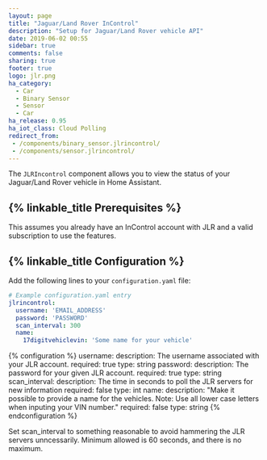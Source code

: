 ```yaml
---
layout: page
title: "Jaguar/Land Rover InControl"
description: "Setup for Jaguar/Land Rover vehicle API"
date: 2019-06-02 00:55
sidebar: true
comments: false
sharing: true
footer: true
logo: jlr.png
ha_category:
  - Car
  - Binary Sensor
  - Sensor
  - Car
ha_release: 0.95
ha_iot_class: Cloud Polling
redirect_from:
 - /components/binary_sensor.jlrincontrol/
 - /components/sensor.jlrincontrol/
---
```


The `JLRIncontrol` component allows you to view the status of your Jaguar/Land Rover vehicle in Home Assistant.

## {% linkable_title Prerequisites %}

This assumes you already have an InControl account with JLR and a valid subscription to use the features.

## {% linkable_title Configuration %}

Add the following lines to your `configuration.yaml` file:

```yaml
# Example configuration.yaml entry
jlrincontrol:
  username: 'EMAIL_ADDRESS'
  password: 'PASSWORD'
  scan_interval: 300
  name:
    17digitvehiclevin: 'Some name for your vehicle'
```
{% configuration %}
username:
  description: The username associated with your JLR account.
  required: true
  type: string
password:
  description: The password for your given JLR account.
  required: true
  type: string
scan_interval:
  description: The time in seconds to poll the JLR servers for new information
  required: false
  type: int
name:
  description: "Make it possible to provide a name for the vehicles. Note: Use all lower case letters when inputing your VIN number."
  required: false
  type: string
{% endconfiguration %}

<p class='note warning'>
  Set scan_interval to something reasonable to avoid hammering the JLR servers unncessarily. Minimum allowed is 60 seconds, and there is no maximum.
</p>
